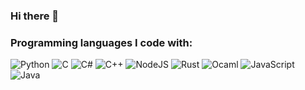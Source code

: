 ### Hi there 👋
 
### Programming languages I code with: 
 ​![​Python​](https://img.shields.io/badge/python-3670A0?style=for-the-badge&logo=python&logoColor=ffdd54) 
 ​![​C​](https://img.shields.io/badge/c-%2300599C.svg?style=for-the-badge&logo=c&logoColor=white) 
 ​![​C#​](https://img.shields.io/badge/c%23-%23239120.svg?style=for-the-badge&logo=c-sharp&logoColor=white) 
 ​![​C++​](https://img.shields.io/badge/c++-%2300599C.svg?style=for-the-badge&logo=c%2B%2B&logoColor=white) 
 ​![​NodeJS​](https://img.shields.io/badge/node.js-6DA55F?style=for-the-badge&logo=node.js&logoColor=white) 
 ​![​Rust​](https://img.shields.io/badge/rust-%23000000.svg?style=for-the-badge&logo=rust&logoColor=white)
 ​![​Ocaml](https://img.shields.io/badge/-Ocaml-orange?color=cc4100&style=for-the-badge&logo=ocaml&logoColor=white)
 ![JavaScript](https://img.shields.io/badge/javascript-%23323330.svg?style=for-the-badge&logo=javascript&logoColor=%23F7DF1E)
 ![Java](https://img.shields.io/badge/java-%23ED8B00.svg?style=for-the-badge&logo=java&logoColor=white)
